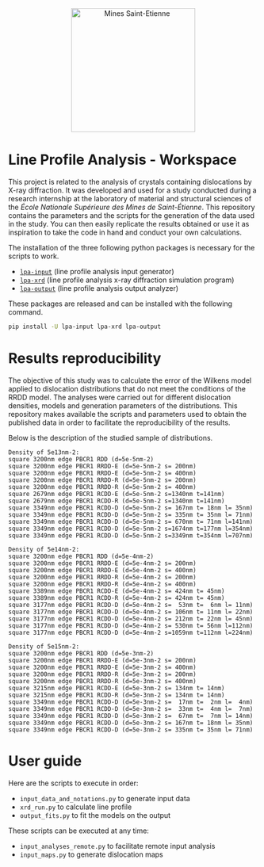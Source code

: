 <div align="center">
  <img width="250" src="https://dunstan.becht.network/views/signatures/mines.svg" alt="Mines Saint-Etienne">
</div>

# Line Profile Analysis - Workspace

This project is related to the analysis of crystals containing dislocations by X-ray diffraction. It was developed and used for a study conducted during a research internship at the laboratory of material and structural sciences of the *École Nationale Supérieure des Mines de Saint-Étienne*. This repository contains the parameters and the scripts for the generation of the data used in the study. You can then easily replicate the results obtained or use it as inspiration to take the code in hand and conduct your own calculations.

The installation of the three following python packages is necessary for the scripts to work.
* [`lpa-input`](https://github.com/DunstanBecht/lpa-input) (line profile analysis input generator)
* [`lpa-xrd`](https://github.com/DunstanBecht/lpa-xrd) (line profile analysis x-ray diffraction simulation program)
* [`lpa-output`](https://github.com/DunstanBecht/lpa-output) (line profile analysis output analyzer)

These packages are released and can be installed with the following command.
```bash
pip install -U lpa-input lpa-xrd lpa-output
```

# Results reproducibility

The objective of this study was to calculate the error of the Wilkens model applied to dislocation distributions that do not meet the conditions of the RRDD model. The analyses were carried out for different dislocation densities, models and generation parameters of the distributions. This repository makes available the scripts and parameters used to obtain the published data in order to facilitate the reproducibility of the results.

Below is the description of the studied sample of distributions.
```
Density of 5e13nm-2:
square 3200nm edge PBCR1 RDD (d=5e-5nm-2)
square 3200nm edge PBCR1 RRDD-E (d=5e-5nm-2 s= 200nm)
square 3200nm edge PBCR1 RRDD-E (d=5e-5nm-2 s= 400nm)
square 3200nm edge PBCR1 RRDD-R (d=5e-5nm-2 s= 200nm)
square 3200nm edge PBCR1 RRDD-R (d=5e-5nm-2 s= 400nm)
square 2679nm edge PBCR1 RCDD-E (d=5e-5nm-2 s=1340nm t=141nm)
square 2679nm edge PBCR1 RCDD-R (d=5e-5nm-2 s=1340nm t=141nm)
square 3349nm edge PBCR1 RCDD-D (d=5e-5nm-2 s= 167nm t= 18nm l= 35nm)
square 3349nm edge PBCR1 RCDD-D (d=5e-5nm-2 s= 335nm t= 35nm l= 71nm)
square 3349nm edge PBCR1 RCDD-D (d=5e-5nm-2 s= 670nm t= 71nm l=141nm)
square 3349nm edge PBCR1 RCDD-D (d=5e-5nm-2 s=1674nm t=177nm l=354nm)
square 3349nm edge PBCR1 RCDD-D (d=5e-5nm-2 s=3349nm t=354nm l=707nm)

Density of 5e14nm-2:
square 3200nm edge PBCR1 RDD (d=5e-4nm-2)
square 3200nm edge PBCR1 RRDD-E (d=5e-4nm-2 s= 200nm)
square 3200nm edge PBCR1 RRDD-E (d=5e-4nm-2 s= 400nm)
square 3200nm edge PBCR1 RRDD-R (d=5e-4nm-2 s= 200nm)
square 3200nm edge PBCR1 RRDD-R (d=5e-4nm-2 s= 400nm)
square 3389nm edge PBCR1 RCDD-E (d=5e-4nm-2 s= 424nm t= 45nm)
square 3389nm edge PBCR1 RCDD-R (d=5e-4nm-2 s= 424nm t= 45nm)
square 3177nm edge PBCR1 RCDD-D (d=5e-4nm-2 s=  53nm t=  6nm l= 11nm)
square 3177nm edge PBCR1 RCDD-D (d=5e-4nm-2 s= 106nm t= 11nm l= 22nm)
square 3177nm edge PBCR1 RCDD-D (d=5e-4nm-2 s= 212nm t= 22nm l= 45nm)
square 3177nm edge PBCR1 RCDD-D (d=5e-4nm-2 s= 530nm t= 56nm l=112nm)
square 3177nm edge PBCR1 RCDD-D (d=5e-4nm-2 s=1059nm t=112nm l=224nm)

Density of 5e15nm-2:
square 3200nm edge PBCR1 RDD (d=5e-3nm-2)
square 3200nm edge PBCR1 RRDD-E (d=5e-3nm-2 s= 200nm)
square 3200nm edge PBCR1 RRDD-E (d=5e-3nm-2 s= 400nm)
square 3200nm edge PBCR1 RRDD-R (d=5e-3nm-2 s= 200nm)
square 3200nm edge PBCR1 RRDD-R (d=5e-3nm-2 s= 400nm)
square 3215nm edge PBCR1 RCDD-E (d=5e-3nm-2 s= 134nm t= 14nm)
square 3215nm edge PBCR1 RCDD-R (d=5e-3nm-2 s= 134nm t= 14nm)
square 3349nm edge PBCR1 RCDD-D (d=5e-3nm-2 s=  17nm t=  2nm l=  4nm)
square 3349nm edge PBCR1 RCDD-D (d=5e-3nm-2 s=  33nm t=  4nm l=  7nm)
square 3349nm edge PBCR1 RCDD-D (d=5e-3nm-2 s=  67nm t=  7nm l= 14nm)
square 3349nm edge PBCR1 RCDD-D (d=5e-3nm-2 s= 167nm t= 18nm l= 35nm)
square 3349nm edge PBCR1 RCDD-D (d=5e-3nm-2 s= 335nm t= 35nm l= 71nm)
```

# User guide

Here are the scripts to execute in order:
* `input_data_and_notations.py` to generate input data
* `xrd_run.py` to calculate line profile
* `output_fits.py` to fit the models on the output

These scripts can be executed at any time:
* `input_analyses_remote.py` to facilitate remote input analysis
* `input_maps.py` to generate dislocation maps
